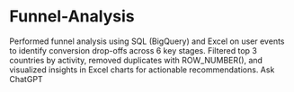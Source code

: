 # Funnel-Analysis
Performed funnel analysis using SQL (BigQuery) and Excel on user events to identify conversion drop-offs across 6 key stages. Filtered top 3 countries by activity, removed duplicates with ROW_NUMBER(), and visualized insights in Excel charts for actionable recommendations.          Ask ChatGPT

